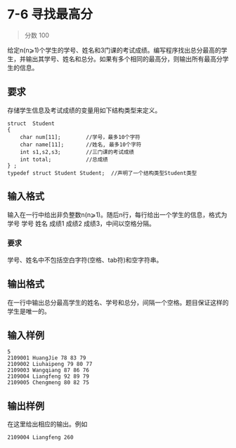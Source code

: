 # 7-6 寻找最高分

> 分数 100

给定n(n⩾1)个学生的学号、姓名和3门课的考试成绩。编写程序找出总分最高的学生，并输出其学号、姓名和总分。如果有多个相同的最高分，则输出所有最高分学生的信息。

## 要求

存储学生信息及考试成绩的变量用如下结构类型来定义。

    struct  Student
    {
        char num[11];        //学号，最多10个字符
        char name[11];       //姓名, 最多10个字符
        int s1,s2,s3;        //三门课的考试成绩 
        int total;           //总成绩   
    } ;
    typedef struct Student Student;  //声明了一个结构类型Student类型

## 输入格式

输入在一行中给出非负整数n(n⩾1)。随后n行，每行给出一个学生的信息，格式为学号 学号 姓名 成绩1 成绩2 成绩3，中间以空格分隔。

### 要求

学号、姓名中不包括空白字符(空格、tab符)和空字符串。

## 输出格式

在一行中输出总分最高学生的姓名、学号和总分，间隔一个空格。题目保证这样的学生是唯一的。

## 输入样例

    5
    2109001 HuangJie 78 83 79
    2109002 Liuhaipeng 79 80 77
    2109003 Wangqiang 87 86 76
    2109004 Liangfeng 92 89 79
    2109005 Chengmeng 80 82 75

## 输出样例

在这里给出相应的输出。例如

    2109004 Liangfeng 260